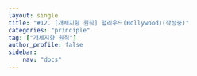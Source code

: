 ```yaml
---
layout: single
title: "#12. [개체지향 원칙] 헐리우드(Hollywood)(작성중)"
categories: "principle"
tag: ["개체지향 원칙"]
author_profile: false
sidebar: 
    nav: "docs"
---
```


